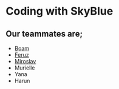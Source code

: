 # Coding with SkyBlue
## Our teammates are;
- [Boam](./boam.md)
- [Feruz](./feruz.md)
- [Miroslav](./miroslav.md)
- Murielle
- Yana
- Harun
